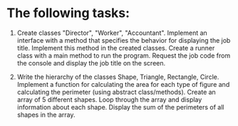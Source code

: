 # The following tasks:
1. Create classes "Director", "Worker", "Accountant". Implement an interface with a method that specifies the behavior for displaying the job title. Implement this method in the created classes. Create a 
runner class with a main method to run the program. Request the job code from the console and display the job title on the screen.

2. Write the hierarchy of the classes Shape, Triangle, Rectangle, Circle. Implement a function for calculating the area for each type of figure and calculating the perimeter (using abstract class/methods). Create an array of 5 different shapes. Loop through the array and display information about each shape. Display the sum of the perimeters of all shapes in the array.
